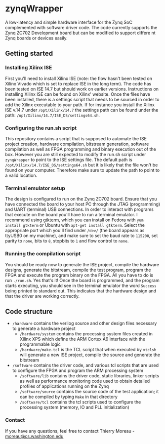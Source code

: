 # zynqWrapper
A low-latency and simple hardware interface for the Zynq SoC complemented with software driver code. The code currently supports the Zynq ZC702 Development board but can be modified to support differe nt Zynq boards or devices easily.

## Getting started

### Installing Xilinx ISE
First you'll need to install Xilinx ISE (note: the flow hasn't been tested on Xilinx Vivado which is set to replace ISE in the long term). The code has been tested on ISE 14.7 but should work on earlier versions. Instructions on installing Xilinx ISE can be found on Xilinx' website.
Once the files have been installed, there is a settings script that needs to be sourced in order to add the Xilinx executable to your path. If for instance you install the Xilinx ISE v.14.7 under `/opt/Xilinx/14.7` the settings path can be found under the path: `/opt/Xilinx/14.7/ISE_DS/settings64.sh`.

### Configuring the run.sh script
This repository contains a script that is supposed to automate the ISE project creation, hardware compilation, bitstream generation, software compilation as well as FPGA programming and binary execution out of the box. However you are still expected to modify the run.sh script under `zynqWrapper` to point to the ISE settings file. The default path is  `/opt/Xilinx/14.7/ISE_DS/settings64.sh` but it is likely that the file won't be found on your computer. Therefore make sure to update the path to point to a valid location.

### Terminal emulator setup
The design is configured to run on the Zynq ZC702 board. Ensure that you have connected the board to your host PC through the JTAG (programming) and UART (terminal) USB connections. In order to interact with programs that execute on the board you'll have to run a terminal emulator. I recommend using [gtkterm](https://fedorahosted.org/gtkterm/), which you can install on Fedora with `yum install gtkterm` or Ubuntu with `apt-get install gtkterm`. Select the appropriate port which you'll find under `/dev/` (the board appears as ttyUSB0 on my machine), and make sure to set the baud rate to `115200`, set parity to `none`, bits to `8`, stopbits to `1` and flow control to `none`.

### Running the compilation script
You should be ready now to generate the ISE project, compile the hardware designs, generate the bitstream, compile the test program, program the FPGA and execute the program binary on the FPGA.
All you have to do is run `./run.sh`. Yes that's it! 
Once the board is programmed, and the program starts executing, you should see in the terminal emulator the word `Success` being printed to standard out. This indicates that the hardware design and that the driver are working correctly.

## Code structure
* `/hardware` contains the verilog source and other design files necessary to generate a hardware project
  * `/hardware/system` contains the processing system files created in Xilinx XPS which define the ARM Cortex A9 interface with the programmable logic
  * `/hardware/make.tcl` is the TCL script that when executed by `xtclsh` will generate a new ISE project, compile the source and generate the bitstream
* `/software` contains the driver code, and various tcl scripts that are used to configure the FPGA and program the ARM processing system
  * `/software/lib` contains the driver code, static libraries, linker scripts as well as performance monitoring code used to obtain detailed profiles of applications running on the Zynq
  * `/software/source` contains the source code of the test application; it can be compiled by typing `Make` in that directory
  * `/software/tcl` contains the tcl scripts used to configure the processing system (memory, IO and PLL initialization)

### Contact
If you have any questions, feel free to contact Thierry Moreau - moreau@cs.washington.edu
